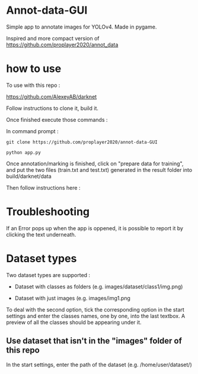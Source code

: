 # Annot-data-GUI

Simple app to annotate images for YOLOv4. Made in pygame.

Inspired and more compact version of https://github.com/proplayer2020/annot_data


# how to use
To use with this repo :

https://github.com/AlexeyAB/darknet

Follow instructions to clone it, build it.

Once finished execute those commands :

In command prompt :

```git clone https://github.com/proplayer2020/annot-data-GUI```

```python app.py```

Once annotation/marking is finished, click on "prepare data for training", and put the two files (train.txt and test.txt) generated in the result folder into build/darknet/data

Then follow instructions here :


# Troubleshooting
If an Error pops up when the app is oppened, it is possible to report it by clicking the text underneath.

# Dataset types
Two dataset types are supported :

- Dataset with classes as folders (e.g. images/dataset/class1/img.png)
  
- Dataset with just images (e.g. images/img1.png
  
To deal with the second option, tick the corresponding option in the start settings and enter the classes names, one by one, into the last textbox.
A preview of all the classes should be appearing under it.

## Use dataset that isn't in the "images" folder of this repo
In the start settings, enter the path of the dataset (e.g. /home/user/dataset/)
